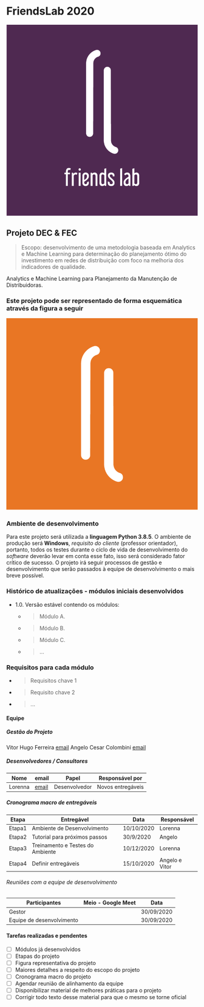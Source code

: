 # FriendsLab 2020

![logo](/a_imagens/ilr.png)

## Projeto DEC & FEC

> Escopo: desenvolvimento de uma metodologia baseada em Analytics e Machine Learning para determinação do planejamento ótimo do investimento em redes de distribuição com foco na melhoria dos indicadores de qualidade.

Analytics e Machine Learning para Planejamento da Manutenção de Distribuidoras.

### Este projeto pode ser representado de forma esquemática através da figura a seguir

![Figura Representativa](/a_imagens/ig_fl.png "Iniciativa /FriendsLab")

### Ambiente de desenvolvimento

Para este projeto será utilizada a __linguagem Python 3.8.5__.
O ambiente de produção será __Windows__, _requisito do cliente_ (professor orientador), portanto, todos os testes durante o ciclo de vida de desenvolvimento do _software_ deverão levar em conta esse fato, isso será considerado fator crítico de sucesso.
O projeto irá seguir processos de gestão e desenvolvimento que serão passados à equipe de desenvolvimento o  mais breve possível.

### Histórico de atualizações - módulos iniciais desenvolvidos

- 1.0. Versão estável contendo os módulos:
  - > Módulo A.
  - > Módulo B.
  - > Módulo C.
  - > ...

### Requisitos para cada módulo

- > Requisitos chave 1
- > Requisito chave 2
- > ...

#### Equipe

##### Gestão do Projeto

Vitor Hugo Ferreira [email](vhferreira@id.uff.br "Grande Chefe")
Angelo Cesar Colombini [email](accolombini@id.uff.br)

##### Desenvolvedores / Consultores

Nome | email | Papel | Responsável por |
-----|-------|------|-------------------
Lorenna|[email](llorennaoliveira@id.uff.br)| Desenvolvedor | Novos entregáveis

##### Cronograma macro de entregáveis

Etapa | Entregável | Data | Responsável
------|------------|-----|-------------
Etapa1 | Ambiente de Desenvolvimento | 10/10/2020 | Lorenna
Etapa2 | Tutorial para próximos passos | 30/9/2020 | Angelo
Etapa3 | Treinamento e Testes do Ambiente | 10/12/2020 | Lorenna
Etapa4 | Definir entregáveis | 15/10/2020 | Angelo e Vitor

###### Reuniões com a equipe de desenvolvimento

Participantes | Meio - Google Meet | Data
--------------|--------------------|------
Gestor| |30/09/2020
Equipe de desenvolvimento | | 30/09/2020

#### Tarefas realizadas e pendentes

- [ ] Módulos já desenvolvidos
- [ ] Etapas do projeto
- [ ] Figura representativa do projeto
- [ ] Maiores detalhes a respeito do escopo do projeto
- [ ] Cronograma macro do projeto
- [ ] Agendar reunião de alinhamento da equipe
- [ ] Disponibilizar material de melhores práticas para o projeto
- [ ] Corrigir todo texto desse material para que o mesmo se torne oficial

